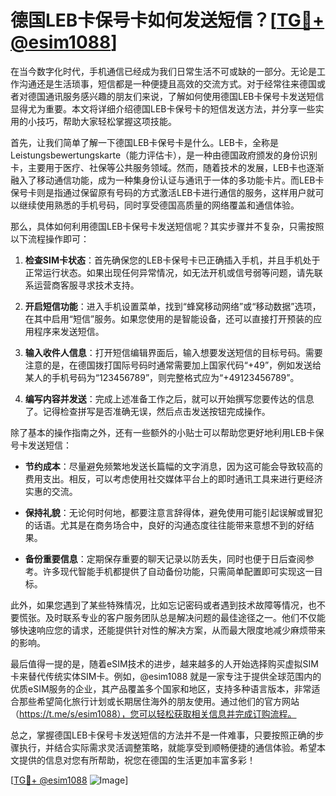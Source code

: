 # 德国LEB卡保号卡如何发送短信？[[TG💪+ @esim1088](https://t.me/s/esim1088)]

在当今数字化时代，手机通信已经成为我们日常生活不可或缺的一部分。无论是工作沟通还是生活琐事，短信都是一种便捷且高效的交流方式。对于经常往来德国或者对德国通讯服务感兴趣的朋友们来说，了解如何使用德国LEB卡保号卡发送短信显得尤为重要。本文将详细介绍德国LEB卡保号卡的短信发送方法，并分享一些实用的小技巧，帮助大家轻松掌握这项技能。

首先，让我们简单了解一下德国LEB卡保号卡是什么。LEB卡，全称是Leistungsbewertungskarte（能力评估卡），是一种由德国政府颁发的身份识别卡，主要用于医疗、社保等公共服务领域。然而，随着技术的发展，LEB卡也逐渐融入了移动通信功能，成为一种集身份认证与通讯于一体的多功能卡片。而LEB卡保号卡则是指通过保留原有号码的方式激活LEB卡进行通信的服务，这样用户就可以继续使用熟悉的手机号码，同时享受德国高质量的网络覆盖和通信体验。

那么，具体如何利用德国LEB卡保号卡发送短信呢？其实步骤并不复杂，只需按照以下流程操作即可：

1. **检查SIM卡状态**：首先确保您的LEB卡保号卡已正确插入手机，并且手机处于正常运行状态。如果出现任何异常情况，如无法开机或信号弱等问题，请先联系运营商客服寻求技术支持。

2. **开启短信功能**：进入手机设置菜单，找到“蜂窝移动网络”或“移动数据”选项，在其中启用“短信”服务。如果您使用的是智能设备，还可以直接打开预装的应用程序来发送短信。

3. **输入收件人信息**：打开短信编辑界面后，输入想要发送短信的目标号码。需要注意的是，在德国拨打国际号码时通常需要加上国家代码“+49”，例如发送给某人的手机号码为“123456789”，则完整格式应为“+49123456789”。

4. **编写内容并发送**：完成上述准备工作之后，就可以开始撰写您要传达的信息了。记得检查拼写是否准确无误，然后点击发送按钮完成操作。

除了基本的操作指南之外，还有一些额外的小贴士可以帮助您更好地利用LEB卡保号卡发送短信：

- **节约成本**：尽量避免频繁地发送长篇幅的文字消息，因为这可能会导致较高的费用支出。相反，可以考虑使用社交媒体平台上的即时通讯工具来进行更经济实惠的交流。
  
- **保持礼貌**：无论何时何地，都要注意言辞得体，避免使用可能引起误解或冒犯的话语。尤其是在商务场合中，良好的沟通态度往往能带来意想不到的好结果。

- **备份重要信息**：定期保存重要的聊天记录以防丢失，同时也便于日后查阅参考。许多现代智能手机都提供了自动备份功能，只需简单配置即可实现这一目标。

此外，如果您遇到了某些特殊情况，比如忘记密码或者遇到技术故障等情况，也不要慌张。及时联系专业的客户服务团队总是解决问题的最佳途径之一。他们不仅能够快速响应您的请求，还能提供针对性的解决方案，从而最大限度地减少麻烦带来的影响。

最后值得一提的是，随着eSIM技术的进步，越来越多的人开始选择购买虚拟SIM卡来替代传统实体SIM卡。例如，@esim1088 就是一家专注于提供全球范围内的优质eSIM服务的企业，其产品覆盖多个国家和地区，支持多种语言版本，非常适合那些希望简化旅行计划或长期居住海外的朋友使用。通过他们的官方网站（https://t.me/s/esim1088），您可以轻松获取相关信息并完成订购流程。

总之，掌握德国LEB卡保号卡发送短信的方法并不是一件难事，只要按照正确的步骤执行，并结合实际需求灵活调整策略，就能享受到顺畅便捷的通信体验。希望本文提供的信息对您有所帮助，祝您在德国的生活更加丰富多彩！

[[TG💪+ @esim1088](https://t.me/s/esim1088) ![Image](https://i.postimg.cc/4NQfJmqS/Snipaste-2025-05-13-00-14-12.png)]